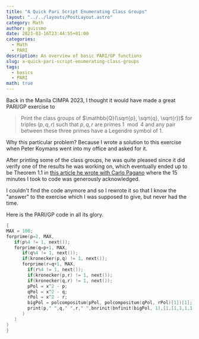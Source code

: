 ```yaml
---
title: "A Quick Pari Script Enumerating Class Groups"
layout: "../../layouts/PostLayout.astro"
category: Math
author: guissmo
date: 2023-03-16T23:44:55+01:00
categories:
  - Math
  - PARI
description: An overview of basic PARI/GP functions
slug: a-quick-pari-script-enumerating-class-groups
tags:
  - basics
  - PARI
math: true
---
```


Back in the Manila CIMPA 2023, I thought it would have made a great PARI/GP exercise to

> Print the class groups of $\mathbb{Q}(\sqrt{p}, \sqrt{q}, \sqrt{r})$ for triples $(p, q, r)$ such that $p, q, r$ are primes $1 \mod 4$ and any pair between these three primes have a Legendre symbol of $1$.

Why this particular problem? Because I wrote a solution to this exercise when Peter Koymans went into my office and asked for it.

After printing some of the class groups, he was quite pleased since it did verify one of the results he was working on, which eventually ended up to be Theorem 1.1 in [this article he wrote with Carlo Pagano](https://arxiv.org/pdf/1909.13871) where the 15 minutes I took to code was generously acknowledged.

I couldn't find the code anymore and so I rewrote it so that I know the "answer" to the exercise which I was supposed to give, but never had the time.

Here is the PARI/GP code in all its glory.

```c
{
MAX = 100;
forprime(p=2, MAX,
   if(p%4 != 1, next());
   forprime(q=p+1, MAX,
      if(q%4 != 1, next());
      if(kronecker(p,q) != 1, next());
      forprime(r=q+1, MAX,
        if(r%4 != 1, next());
        if(kronecker(p,r) != 1, next());
        if(kronecker(q,r) != 1, next());
        pPol = x^2 - p;
        qPol = x^2 - q;
        rPol = x^2 - r;
        bigPol = polcompositum(pPol, polcompositum(qPol, rPol)[1])[1];
        print(p," ",q," ",r," ",bnrinit(bnfinit(bigPol, 1),[1,[1,1,1,1,1,1,1,1]]).cyc);
      )
   )
)
}
```
